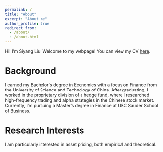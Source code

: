 ```yaml
---
permalink: /
title: "About"
excerpt: "About me"
author_profile: true
redirect_from: 
  - /about/
  - /about.html
---
```


Hi! I’m Siyang Liu. Welcome to my webpage! You can view my CV [here](https://lsy617004926.github.io/cv/).

Background
======

I earned my Bachelor's degree in Economics with a focus on Finance from the University of Science and Technology of China. After graduating, I worked in the proprietary division of a hedge fund, where I researched high-frequency trading and alpha strategies in the Chinese stock market. Currently, I’m pursuing a Master’s degree in Finance at UBC Sauder School of Business.

Research Interests
======

I am particularly interested in asset pricing, both empirical and theoretical.



<!-- I use qualitative, quantitative, and computational methods to holistically investigate socio-technical systems of technology and knowledge production. I have a particular focus on decentralized communities and institutions, such as open source software, scientific research, peer production platforms (like Wikipedia), and social media sites. Most of my previous work has focused on Wikipedia, where I’ve studied the people and algorithms that produce and maintain an open encyclopedia. I’ve also studied scientific research networks and projects, including the Long-Term Ecological Research Network, the Open Science Grid, and the Moore-Sloan Data Science Environments. I study topics including newcomer socialization, cooperation and conflict, community governance, specialization and professionalization, information verification and quality control, hackathons and community workshops, the roles of support staff and technicians, bias and discrimination, and diversity and inclusion. I also often focus on how these issues all intersect with and are embedded in the design of software and automated systems. -->

<!-- My background and history
======
I received my Ph.D from the UC-Berkeley School of Information, my M.A. from the Communication, Culture, and Technology program at Georgetown University, and my B.A. in the Humanities program at the University of Texas at Austin. For just under five years after receiving my Ph.D, I was at the Berkeley Institute for Data Science as a staff ethnographer. At BIDS, I was first a postdoctoral scholar, then became a principal investigator and led several research and education efforts, including the institute’s Data Science Studies efforts and the Best Practices in Data Science series. -->
